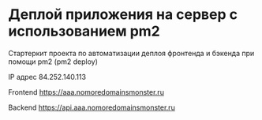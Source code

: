 # Деплой приложения на сервер с использованием pm2

Стартеркит проекта по автоматизации деплоя фронтенда и бэкенда при помощи pm2 (pm2 deploy)

IP адрес 84.252.140.113

Frontend https://aaa.nomoredomainsmonster.ru

Backend https://api.aaa.nomoredomainsmonster.ru
